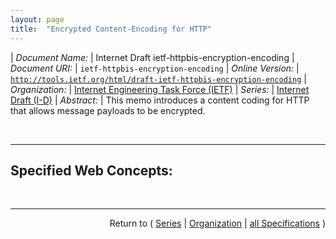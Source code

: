 ```yaml
---
layout: page
title:  "Encrypted Content-Encoding for HTTP"
---
```


| *Document Name:* | Internet Draft ietf-httpbis-encryption-encoding
| *Document URI:* | `ietf-httpbis-encryption-encoding`
| *Online Version:* | [`http://tools.ietf.org/html/draft-ietf-httpbis-encryption-encoding`](http://tools.ietf.org/html/draft-ietf-httpbis-encryption-encoding)
| *Organization:* | [Internet Engineering Task Force (IETF)](..  "List of specification series by this organization")
| *Series:* | [Internet Draft (I-D)](.  "List of specifications in this series")
| *Abstract:* | This memo introduces a content coding for HTTP that allows message payloads to be encrypted.

<br/>
<hr/>

## Specified Web Concepts:



<br/>
<hr/>

<p style="text-align: right">Return to ( <a href="./">Series</a> | <a href="../">Organization</a> | <a href="../../">all Specifications</a> )</p>